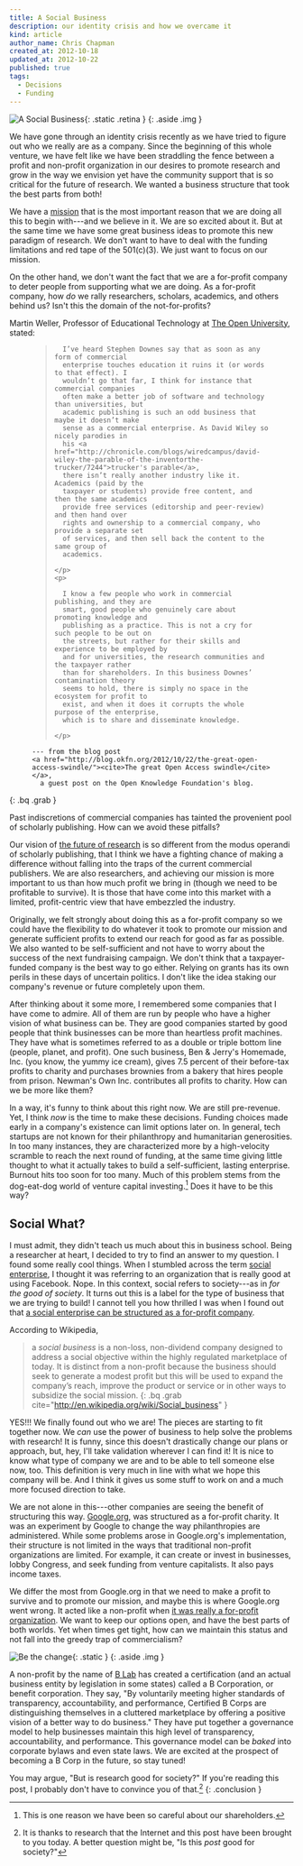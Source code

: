 ```yaml
---
title: A Social Business
description: our identity crisis and how we overcame it
kind: article
author_name: Chris Chapman
created_at: 2012-10-18
updated_at: 2012-10-22
published: true
tags:
  - Decisions
  - Funding
---
```


![A Social Business](social-business.png){: .static .retina }
{: .aside .img }

We have gone through an identity crisis recently as we have tried to figure out
who we really are as a company. Since the beginning of this whole venture, we
have felt like we have been straddling the fence between a profit and
non-profit organization in our desires to promote research and grow in the way
we envision yet have the community support that is so critical for the future
of research. We wanted a business structure that took the best parts from
both!

<!--MORE-->

We have a <a href="/company#mission">mission</a> that is the most important
reason that we are doing all this to begin with---and we believe in it. We are
so excited about it. But at the same time we have some great business ideas to
promote this new paradigm of research. We don't want to have to deal with the
funding limitations and red tape of the <span
class="oldstyle">501</span>(c)<span class="oldstyle">(3)</span>. We just want
to focus on our mission.

On the other hand, we don't want the fact that we are a for-profit company to
deter people from supporting what we are doing. As a for-profit company, how
_do_ we rally researchers, scholars, academics, and others behind us? Isn't
this the domain of the not-for-profits? 

Martin Weller, Professor of Educational Technology at [The Open
University](http://www.open.ac.uk/), stated:

<figure class="bq grab">
  <blockquote cite="http://blog.okfn.org/2012/10/22/the-great-open-access-swindle">
    <p>

      I’ve heard Stephen Downes say that as soon as any form of commercial
      enterprise touches education it ruins it (or words to that effect). I
      wouldn’t go that far, I think for instance that commercial companies
      often make a better job of software and technology than universities, but
      academic publishing is such an odd business that maybe it doesn’t make
      sense as a commercial enterprise. As David Wiley so nicely parodies in
      his <a href="http://chronicle.com/blogs/wiredcampus/david-wiley-the-parable-of-the-inventorthe-trucker/7244">trucker's parable</a>,
      there isn’t really another industry like it. Academics (paid by the
      taxpayer or students) provide free content, and then the same academics
      provide free services (editorship and peer-review) and then hand over
      rights and ownership to a commercial company, who provide a separate set
      of services, and then sell back the content to the same group of
      academics.

    </p>
    <p>

      I know a few people who work in commercial publishing, and they are
      smart, good people who genuinely care about promoting knowledge and
      publishing as a practice. This is not a cry for such people to be out on
      the streets, but rather for their skills and experience to be employed by
      and for universities, the research communities and the taxpayer rather
      than for shareholders. In this business Downes’ contamination theory
      seems to hold, there is simply no space in the ecosystem for profit to
      exist, and when it does it corrupts the whole purpose of the enterprise,
      which is to share and disseminate knowledge.

    </p>
  </blockquote>
  <figcaption>

    --- from the blog post
    <a href="http://blog.okfn.org/2012/10/22/the-great-open-access-swindle/"><cite>The great Open Access swindle</cite></a>,
      a guest post on the Open Knowledge Foundation's blog.

  </figcaption>
</figure>

{: .bq .grab }

Past indiscretions of commercial companies has tainted the provenient pool of
scholarly publishing. How can we avoid these pitfalls?

Our vision of <a href="/research#future">the future of research</a> is so
different from the modus operandi of scholarly publishing, that I think we have
a fighting chance of making a difference without falling into the traps of the
current commercial publishers. We are also researchers, and achieving our
mission is more important to us than how much profit we bring in (though we
need to be profitable to survive). It is those that have come into this market
with a limited, profit-centric view that have embezzled the industry.

Originally, we felt strongly about doing this as a for-profit company so we
could have the flexibility to do whatever it took to promote our mission and
generate sufficient profits to extend our reach for good as far as possible. We
also wanted to be self-sufficient and not have to worry about the success of
the next fundraising campaign. We don't think that a taxpayer-funded company is
the best way to go either. Relying on grants has its own perils in these days
of uncertain politics. I don't like the idea staking our company's revenue or
future completely upon them. 

After thinking about it some more, I remembered some companies that I have come
to admire. All of them are run by people who have a higher vision of what
business can be. They are good companies started by good people that think
businesses can be more than heartless profit machines. They have what is
sometimes referred to as a double or triple bottom line (people, planet, and
profit). One such business, Ben & Jerry's Homemade, Inc. (you know, the yummy
ice cream), gives <span class="oldstyle">7.5</span> percent of their before-tax
profits to charity and purchases brownies from a bakery that hires people from
prison.  Newman's Own Inc. contributes all profits to charity. How can we be
more like them?

In a way, it's funny to think about this right now. We are still pre-revenue.
Yet, I think _now_ is the time to make these decisions. Funding choices made
early in a company's existence can limit options later on. In general, tech
startups are not known for their philanthropy and humanitarian generosities.
In too many instances, they are characterized more by a high-velocity scramble
to reach the next round of funding, at the same time giving little thought to
what it actually takes to build a self-sufficient, lasting enterprise. Burnout
hits too soon for too many. Much of this problem stems from the dog-eat-dog
world of venture capital investing.[^shareholders] Does it have to be this way?

## Social What?

I must admit, they didn't teach us much about this in business school. Being a
researcher at heart, I decided to try to find an answer to my question. I found
some really cool things. When I stumbled across the term [social
enterprise](http://en.wikipedia.org/wiki/Social_enterprise), I thought it was
referring to an organization that is really good at using Facebook. Nope. In
this context, social refers to society---as in _for the good of society_. It
turns out this is a label for the type of business that we are trying to build!
I cannot tell you how thrilled I was when I found out that [a social enterprise
can be structured as a for-profit
company](http://en.wikipedia.org/wiki/Social_business).

According to Wikipedia,

> a <dfn id="socialbusiness">social business</dfn> is a non-loss, non-dividend
> company designed to address a social objective within the highly regulated
> marketplace of today.  It is distinct from a non-profit because the business
> should seek to generate a modest profit but this will be used to expand the
> company’s reach, improve the product or service or in other ways to subsidize
> the social mission.
{: .bq .grab cite="http://en.wikipedia.org/wiki/Social_business" }

YES!!! We finally found out who we are! The pieces are starting to fit together
now. We _can_ use the power of business to help solve the problems with
research! It is funny, since this doesn't drastically change our plans or
approach, but, hey, I'll take validation wherever I can find it! It is nice to
know what type of company we are and to be able to tell someone else now, too.
This definition is very much in line with what we hope this company will be.
And I think it gives us some stuff to work on and a much more focused direction
to take.

We are not alone in this---other companies are seeing the benefit of
structuring this way.
[Google.org](http://news.blogs.nytimes.com/2006/09/14/philanthropy-googles-way-not-the-usual/),
was structured as a for-profit charity. It was an experiment by Google to
change the way philanthropies are administered. While some problems arose in
Google.org's implementation, their structure is not limited in the ways that
traditional non-profit organizations are limited. For example, it can create or
invest in businesses, lobby Congress, and seek funding from venture
capitalists. It also pays income taxes.

We differ the most from Google.org in that we need to make a profit to survive
and to promote our mission, and maybe this is where Google.org went wrong. It
acted like a non-profit when [it was really a for-profit
organization](http://www.nytimes.com/2011/01/30/business/30charity.html?pagewanted=all).
We want to keep our options open, and have the best parts of both worlds. Yet
when times get tight, how can we maintain this status and not fall into the
greedy trap of commercialism?

![Be the change](bthechangebadge.jpg){: .static }
{: .aside .img }

A non-profit by the name of [B
Lab](http://www.bcorporation.net/what-are-b-corps/the-non-profit-behind-b-corps)
has created a certification (and an actual business entity by legislation in
some states) called a <abbr>B Corporation</abbr>, or benefit corporation.  They
say, "By voluntarily meeting higher standards of transparency, accountability,
and performance, Certified <abbr>B Corps</abbr> are distinguishing themselves
in a cluttered marketplace by offering a positive vision of a better way to do
business." They have put together a governance model to help businesses
maintain this high level of transparency, accountability, and performance. This
governance model can be _baked_ into corporate bylaws and even state laws.  We
are excited at the prospect of becoming a <abbr>B Corp</abbr> in the future, so
stay tuned!

You may argue, "But is research good for society?" If you're reading this post,
I probably don't have to convince you of that.[^goodforsociety]
{: .conclusion }


[^goodforsociety]: It is thanks to research that the Internet and this post
    have been brought to you today. A better question might be, "Is this _post_
    good for society?"

[^shareholders]: This is one reason we have been so careful about our
    shareholders.
